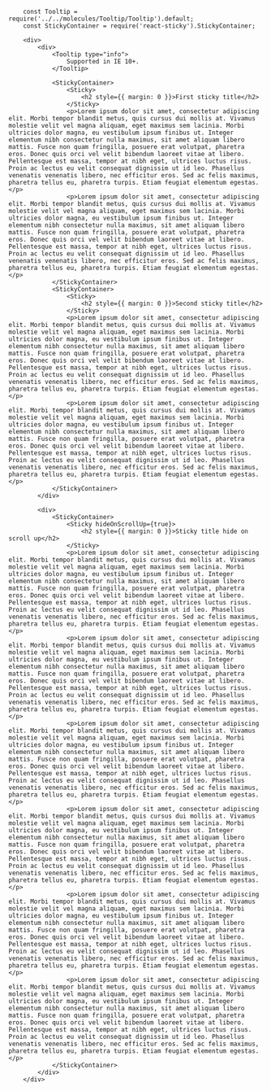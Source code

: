 
        const Tooltip = require('../../molecules/Tooltip/Tooltip').default;
        const StickyContainer = require('react-sticky').StickyContainer;

        <div>
            <div>
                <Tooltip type="info">
                    Supported in IE 10+.
                </Tooltip>
                
                <StickyContainer>
                    <Sticky>
                        <h2 style={{ margin: 0 }}>First sticky title</h2>
                    </Sticky>
                    <p>Lorem ipsum dolor sit amet, consectetur adipiscing elit. Morbi tempor blandit metus, quis cursus dui mollis at. Vivamus molestie velit vel magna aliquam, eget maximus sem lacinia. Morbi ultricies dolor magna, eu vestibulum ipsum finibus ut. Integer elementum nibh consectetur nulla maximus, sit amet aliquam libero mattis. Fusce non quam fringilla, posuere erat volutpat, pharetra eros. Donec quis orci vel velit bibendum laoreet vitae at libero. Pellentesque est massa, tempor at nibh eget, ultrices luctus risus. Proin ac lectus eu velit consequat dignissim ut id leo. Phasellus venenatis venenatis libero, nec efficitur eros. Sed ac felis maximus, pharetra tellus eu, pharetra turpis. Etiam feugiat elementum egestas.</p>
                    <p>Lorem ipsum dolor sit amet, consectetur adipiscing elit. Morbi tempor blandit metus, quis cursus dui mollis at. Vivamus molestie velit vel magna aliquam, eget maximus sem lacinia. Morbi ultricies dolor magna, eu vestibulum ipsum finibus ut. Integer elementum nibh consectetur nulla maximus, sit amet aliquam libero mattis. Fusce non quam fringilla, posuere erat volutpat, pharetra eros. Donec quis orci vel velit bibendum laoreet vitae at libero. Pellentesque est massa, tempor at nibh eget, ultrices luctus risus. Proin ac lectus eu velit consequat dignissim ut id leo. Phasellus venenatis venenatis libero, nec efficitur eros. Sed ac felis maximus, pharetra tellus eu, pharetra turpis. Etiam feugiat elementum egestas.</p>
                </StickyContainer>
                <StickyContainer>
                    <Sticky>
                        <h2 style={{ margin: 0 }}>Second sticky title</h2>
                    </Sticky>
                    <p>Lorem ipsum dolor sit amet, consectetur adipiscing elit. Morbi tempor blandit metus, quis cursus dui mollis at. Vivamus molestie velit vel magna aliquam, eget maximus sem lacinia. Morbi ultricies dolor magna, eu vestibulum ipsum finibus ut. Integer elementum nibh consectetur nulla maximus, sit amet aliquam libero mattis. Fusce non quam fringilla, posuere erat volutpat, pharetra eros. Donec quis orci vel velit bibendum laoreet vitae at libero. Pellentesque est massa, tempor at nibh eget, ultrices luctus risus. Proin ac lectus eu velit consequat dignissim ut id leo. Phasellus venenatis venenatis libero, nec efficitur eros. Sed ac felis maximus, pharetra tellus eu, pharetra turpis. Etiam feugiat elementum egestas.</p>
                    <p>Lorem ipsum dolor sit amet, consectetur adipiscing elit. Morbi tempor blandit metus, quis cursus dui mollis at. Vivamus molestie velit vel magna aliquam, eget maximus sem lacinia. Morbi ultricies dolor magna, eu vestibulum ipsum finibus ut. Integer elementum nibh consectetur nulla maximus, sit amet aliquam libero mattis. Fusce non quam fringilla, posuere erat volutpat, pharetra eros. Donec quis orci vel velit bibendum laoreet vitae at libero. Pellentesque est massa, tempor at nibh eget, ultrices luctus risus. Proin ac lectus eu velit consequat dignissim ut id leo. Phasellus venenatis venenatis libero, nec efficitur eros. Sed ac felis maximus, pharetra tellus eu, pharetra turpis. Etiam feugiat elementum egestas.</p>
                </StickyContainer>
            </div>

            <div>
                <StickyContainer>
                    <Sticky hideOnScrollUp={true}>
                        <h2 style={{ margin: 0 }}>Sticky title hide on scroll up</h2>
                    </Sticky>
                    <p>Lorem ipsum dolor sit amet, consectetur adipiscing elit. Morbi tempor blandit metus, quis cursus dui mollis at. Vivamus molestie velit vel magna aliquam, eget maximus sem lacinia. Morbi ultricies dolor magna, eu vestibulum ipsum finibus ut. Integer elementum nibh consectetur nulla maximus, sit amet aliquam libero mattis. Fusce non quam fringilla, posuere erat volutpat, pharetra eros. Donec quis orci vel velit bibendum laoreet vitae at libero. Pellentesque est massa, tempor at nibh eget, ultrices luctus risus. Proin ac lectus eu velit consequat dignissim ut id leo. Phasellus venenatis venenatis libero, nec efficitur eros. Sed ac felis maximus, pharetra tellus eu, pharetra turpis. Etiam feugiat elementum egestas.</p>
                    <p>Lorem ipsum dolor sit amet, consectetur adipiscing elit. Morbi tempor blandit metus, quis cursus dui mollis at. Vivamus molestie velit vel magna aliquam, eget maximus sem lacinia. Morbi ultricies dolor magna, eu vestibulum ipsum finibus ut. Integer elementum nibh consectetur nulla maximus, sit amet aliquam libero mattis. Fusce non quam fringilla, posuere erat volutpat, pharetra eros. Donec quis orci vel velit bibendum laoreet vitae at libero. Pellentesque est massa, tempor at nibh eget, ultrices luctus risus. Proin ac lectus eu velit consequat dignissim ut id leo. Phasellus venenatis venenatis libero, nec efficitur eros. Sed ac felis maximus, pharetra tellus eu, pharetra turpis. Etiam feugiat elementum egestas.</p>
                    <p>Lorem ipsum dolor sit amet, consectetur adipiscing elit. Morbi tempor blandit metus, quis cursus dui mollis at. Vivamus molestie velit vel magna aliquam, eget maximus sem lacinia. Morbi ultricies dolor magna, eu vestibulum ipsum finibus ut. Integer elementum nibh consectetur nulla maximus, sit amet aliquam libero mattis. Fusce non quam fringilla, posuere erat volutpat, pharetra eros. Donec quis orci vel velit bibendum laoreet vitae at libero. Pellentesque est massa, tempor at nibh eget, ultrices luctus risus. Proin ac lectus eu velit consequat dignissim ut id leo. Phasellus venenatis venenatis libero, nec efficitur eros. Sed ac felis maximus, pharetra tellus eu, pharetra turpis. Etiam feugiat elementum egestas.</p>
                    <p>Lorem ipsum dolor sit amet, consectetur adipiscing elit. Morbi tempor blandit metus, quis cursus dui mollis at. Vivamus molestie velit vel magna aliquam, eget maximus sem lacinia. Morbi ultricies dolor magna, eu vestibulum ipsum finibus ut. Integer elementum nibh consectetur nulla maximus, sit amet aliquam libero mattis. Fusce non quam fringilla, posuere erat volutpat, pharetra eros. Donec quis orci vel velit bibendum laoreet vitae at libero. Pellentesque est massa, tempor at nibh eget, ultrices luctus risus. Proin ac lectus eu velit consequat dignissim ut id leo. Phasellus venenatis venenatis libero, nec efficitur eros. Sed ac felis maximus, pharetra tellus eu, pharetra turpis. Etiam feugiat elementum egestas.</p>
                    <p>Lorem ipsum dolor sit amet, consectetur adipiscing elit. Morbi tempor blandit metus, quis cursus dui mollis at. Vivamus molestie velit vel magna aliquam, eget maximus sem lacinia. Morbi ultricies dolor magna, eu vestibulum ipsum finibus ut. Integer elementum nibh consectetur nulla maximus, sit amet aliquam libero mattis. Fusce non quam fringilla, posuere erat volutpat, pharetra eros. Donec quis orci vel velit bibendum laoreet vitae at libero. Pellentesque est massa, tempor at nibh eget, ultrices luctus risus. Proin ac lectus eu velit consequat dignissim ut id leo. Phasellus venenatis venenatis libero, nec efficitur eros. Sed ac felis maximus, pharetra tellus eu, pharetra turpis. Etiam feugiat elementum egestas.</p>
                    <p>Lorem ipsum dolor sit amet, consectetur adipiscing elit. Morbi tempor blandit metus, quis cursus dui mollis at. Vivamus molestie velit vel magna aliquam, eget maximus sem lacinia. Morbi ultricies dolor magna, eu vestibulum ipsum finibus ut. Integer elementum nibh consectetur nulla maximus, sit amet aliquam libero mattis. Fusce non quam fringilla, posuere erat volutpat, pharetra eros. Donec quis orci vel velit bibendum laoreet vitae at libero. Pellentesque est massa, tempor at nibh eget, ultrices luctus risus. Proin ac lectus eu velit consequat dignissim ut id leo. Phasellus venenatis venenatis libero, nec efficitur eros. Sed ac felis maximus, pharetra tellus eu, pharetra turpis. Etiam feugiat elementum egestas.</p>
                </StickyContainer>
            </div>
        </div>
